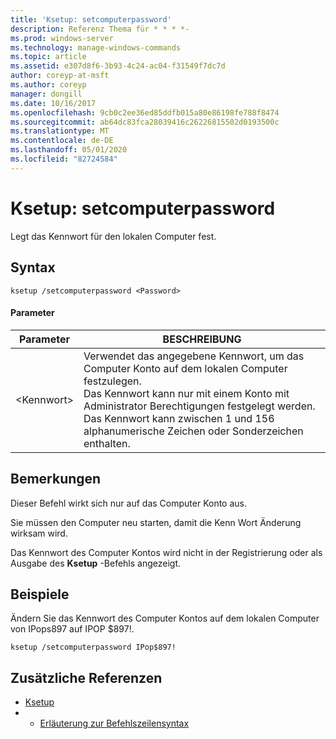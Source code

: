 ```yaml
---
title: 'Ksetup: setcomputerpassword'
description: Referenz Thema für * * * *-
ms.prod: windows-server
ms.technology: manage-windows-commands
ms.topic: article
ms.assetid: e307d8f6-3b93-4c24-ac04-f31549f7dc7d
author: coreyp-at-msft
ms.author: coreyp
manager: dongill
ms.date: 10/16/2017
ms.openlocfilehash: 9cb0c2ee36ed85ddfb015a80e86198fe788f8474
ms.sourcegitcommit: ab64dc83fca28039416c26226815502d0193500c
ms.translationtype: MT
ms.contentlocale: de-DE
ms.lasthandoff: 05/01/2020
ms.locfileid: "82724584"
---
```

# <a name="ksetupsetcomputerpassword"></a>Ksetup: setcomputerpassword



Legt das Kennwort für den lokalen Computer fest.

## <a name="syntax"></a>Syntax

```
ksetup /setcomputerpassword <Password>
```

#### <a name="parameters"></a>Parameter

|Parameter|BESCHREIBUNG|
|---------|-----------|
|\<Kennwort>|Verwendet das angegebene Kennwort, um das Computer Konto auf dem lokalen Computer festzulegen.</br>Das Kennwort kann nur mit einem Konto mit Administrator Berechtigungen festgelegt werden. Das Kennwort kann zwischen 1 und 156 alphanumerische Zeichen oder Sonderzeichen enthalten.|

## <a name="remarks"></a>Bemerkungen

Dieser Befehl wirkt sich nur auf das Computer Konto aus.

Sie müssen den Computer neu starten, damit die Kenn Wort Änderung wirksam wird.

Das Kennwort des Computer Kontos wird nicht in der Registrierung oder als Ausgabe des **Ksetup** -Befehls angezeigt.

## <a name="examples"></a>Beispiele

Ändern Sie das Kennwort des Computer Kontos auf dem lokalen Computer von IPops897 auf IPOP $897!.
```
ksetup /setcomputerpassword IPop$897!
```

## <a name="additional-references"></a>Zusätzliche Referenzen

-   [Ksetup](ksetup.md)
-   - [Erläuterung zur Befehlszeilensyntax](command-line-syntax-key.md)
